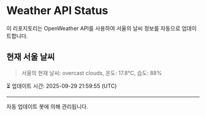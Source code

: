 
# Weather API Status

이 리포지토리는 OpenWeather API를 사용하여 서울의 날씨 정보를 자동으로 업데이트합니다.

## 현재 서울 날씨
> 서울의 현재 날씨: overcast clouds, 온도: 17.8°C, 습도: 88%

⏳ 업데이트 시간: 2025-09-29 21:59:55 (UTC)

---
자동 업데이트 봇에 의해 관리됩니다.
